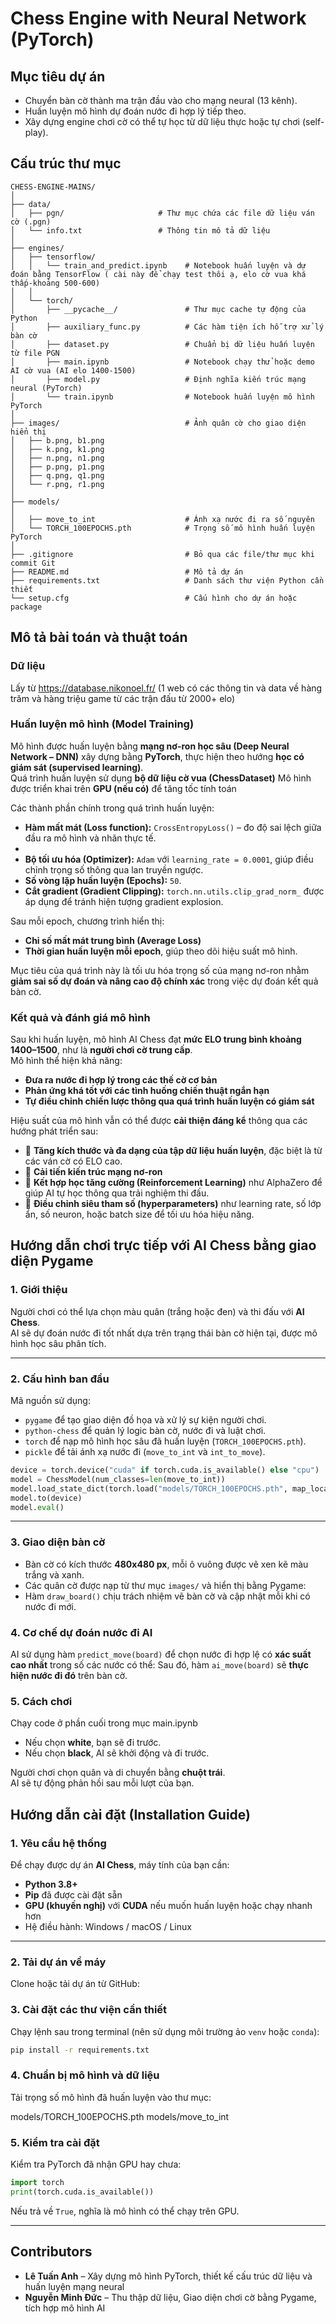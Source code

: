#  Chess Engine with Neural Network (PyTorch)

##  Mục tiêu dự án
- Chuyển bàn cờ thành ma trận đầu vào cho mạng neural (13 kênh).
- Huấn luyện mô hình dự đoán nước đi hợp lý tiếp theo.
- Xây dựng engine chơi cờ có thể tự học từ dữ liệu thực hoặc tự chơi (self-play).

##  Cấu trúc thư mục
```
CHESS-ENGINE-MAINS/
│
├── data/
│   ├── pgn/                     # Thư mục chứa các file dữ liệu ván cờ (.pgn)
│   └── info.txt                 # Thông tin mô tả dữ liệu
│
├── engines/
│   ├── tensorflow/
│   │   └── train_and_predict.ipynb    # Notebook huấn luyện và dự đoán bằng TensorFlow ( cài này để chạy test thôi ạ, elo cờ vua khá thấp-khoảng 500-600)
│   │
│   └── torch/
│       ├── __pycache__/               # Thư mục cache tự động của Python
│       ├── auxiliary_func.py          # Các hàm tiện ích hỗ trợ xử lý bàn cờ
│       ├── dataset.py                 # Chuẩn bị dữ liệu huấn luyện từ file PGN
│       ├── main.ipynb                 # Notebook chạy thử hoặc demo AI cờ vua (AI elo 1400-1500)
│       ├── model.py                   # Định nghĩa kiến trúc mạng neural (PyTorch)
│       └── train.ipynb                # Notebook huấn luyện mô hình PyTorch
│
├── images/                            # Ảnh quân cờ cho giao diện hiển thị
│   ├── b.png, b1.png
│   ├── k.png, k1.png
│   ├── n.png, n1.png
│   ├── p.png, p1.png
│   ├── q.png, q1.png
│   └── r.png, r1.png
│
├── models/
│                 
│   ├── move_to_int                    # Ánh xạ nước đi ra số nguyên
│   └── TORCH_100EPOCHS.pth            # Trọng số mô hình huấn luyện PyTorch
│
├── .gitignore                         # Bỏ qua các file/thư mục khi commit Git
├── README.md                          # Mô tả dự án 
├── requirements.txt                   # Danh sách thư viện Python cần thiết
└── setup.cfg                          # Cấu hình cho dự án hoặc package
```

## Mô tả bài toán và thuật toán

### Dữ liệu
Lấy từ https://database.nikonoel.fr/ (1 web có các thông tin và data về hàng trăm và hàng triệu game từ các trận đấu từ 2000+ elo)

### Huấn luyện mô hình (Model Training)

Mô hình được huấn luyện bằng **mạng nơ-ron học sâu (Deep Neural Network – DNN)** xây dựng bằng **PyTorch**, thực hiện theo hướng **học có giám sát (supervised learning)**.  
Quá trình huấn luyện sử dụng **bộ dữ liệu cờ vua (ChessDataset)**
Mô hình được triển khai trên **GPU (nếu có)** để tăng tốc tính toán

Các thành phần chính trong quá trình huấn luyện:
- **Hàm mất mát (Loss function):** `CrossEntropyLoss()` – đo độ sai lệch giữa đầu ra mô hình và nhãn thực tế.
- 
- **Bộ tối ưu hóa (Optimizer):** `Adam` với `learning_rate = 0.0001`, giúp điều chỉnh trọng số thông qua lan truyền ngược.  
- **Số vòng lặp huấn luyện (Epochs):** `50`.  
- **Cắt gradient (Gradient Clipping):** `torch.nn.utils.clip_grad_norm_` được áp dụng để tránh hiện tượng gradient explosion.

Sau mỗi epoch, chương trình hiển thị:
- **Chỉ số mất mát trung bình (Average Loss)**  
- **Thời gian huấn luyện mỗi epoch**, giúp theo dõi hiệu suất mô hình.

Mục tiêu của quá trình này là tối ưu hóa trọng số của mạng nơ-ron nhằm **giảm sai số dự đoán và nâng cao độ chính xác** trong việc dự đoán kết quả bàn cờ.

### Kết quả và đánh giá mô hình 

Sau khi huấn luyện, mô hình AI Chess đạt **mức ELO trung bình khoảng 1400–1500**, như là **người chơi cờ trung cấp**.  
Mô hình thể hiện khả năng:
- **Đưa ra nước đi hợp lý trong các thế cờ cơ bản**  
- **Phản ứng khá tốt với các tình huống chiến thuật ngắn hạn**  
- **Tự điều chỉnh chiến lược thông qua quá trình huấn luyện có giám sát**

Hiệu suất của mô hình vẫn có thể được **cải thiện đáng kể** thông qua các hướng phát triển sau:
- 🔹 **Tăng kích thước và đa dạng của tập dữ liệu huấn luyện**, đặc biệt là từ các ván cờ có ELO cao.  
- 🔹 **Cải tiến kiến trúc mạng nơ-ron** 
- 🔹 **Kết hợp học tăng cường (Reinforcement Learning)** như AlphaZero để giúp AI tự học thông qua trải nghiệm thi đấu.  
- 🔹 **Điều chỉnh siêu tham số (hyperparameters)** như learning rate, số lớp ẩn, số neuron, hoặc batch size để tối ưu hóa hiệu năng.


## Hướng dẫn chơi trực tiếp với AI Chess bằng giao diện Pygame

### 1. Giới thiệu

Người chơi có thể lựa chọn màu quân (trắng hoặc đen) và thi đấu với **AI Chess**.  
AI sẽ dự đoán nước đi tốt nhất dựa trên trạng thái bàn cờ hiện tại, được mô hình học sâu phân tích.

---

### 2. Cấu hình ban đầu

Mã nguồn sử dụng:
- `pygame` để tạo giao diện đồ họa và xử lý sự kiện người chơi.  
- `python-chess` để quản lý logic bàn cờ, nước đi và luật chơi.  
- `torch` để nạp mô hình học sâu đã huấn luyện (`TORCH_100EPOCHS.pth`).  
- `pickle` để tải ánh xạ nước đi (`move_to_int` và `int_to_move`).  

```python
device = torch.device("cuda" if torch.cuda.is_available() else "cpu")
model = ChessModel(num_classes=len(move_to_int))
model.load_state_dict(torch.load("models/TORCH_100EPOCHS.pth", map_location=device))
model.to(device)
model.eval()
```

---

### 3. Giao diện bàn cờ

- Bàn cờ có kích thước **480x480 px**, mỗi ô vuông được vẽ xen kẽ màu trắng và xanh.  
- Các quân cờ được nạp từ thư mục `images/` và hiển thị bằng Pygame:  
- Hàm `draw_board()` chịu trách nhiệm vẽ bàn cờ và cập nhật mỗi khi có nước đi mới.


### 4. Cơ chế dự đoán nước đi AI

AI sử dụng hàm `predict_move(board)` để chọn nước đi hợp lệ có **xác suất cao nhất** trong số các nước có thể:
Sau đó, hàm `ai_move(board)` sẽ **thực hiện nước đi đó** trên bàn cờ.
### 5. Cách chơi
Chạy code ở phần cuối trong mục main.ipynb
- Nếu chọn **white**, bạn sẽ đi trước.  
- Nếu chọn **black**, AI sẽ khởi động và đi trước.  

Người chơi chọn quân và di chuyển bằng **chuột trái**.  
AI sẽ tự động phản hồi sau mỗi lượt của bạn.

## Hướng dẫn cài đặt (Installation Guide)

### 1. Yêu cầu hệ thống
Để chạy được dự án **AI Chess**, máy tính của bạn cần:

- **Python 3.8+**  
- **Pip** đã được cài đặt sẵn  
- **GPU (khuyến nghị)** với **CUDA** nếu muốn huấn luyện hoặc chạy nhanh hơn  
- Hệ điều hành: Windows / macOS / Linux  

---

### 2. Tải dự án về máy
Clone hoặc tải dự án từ GitHub:

### 3. Cài đặt các thư viện cần thiết
Chạy lệnh sau trong terminal (nên sử dụng môi trường ảo `venv` hoặc `conda`):
```bash
pip install -r requirements.txt
```

### 4. Chuẩn bị mô hình và dữ liệu
Tải trọng số mô hình đã huấn luyện vào thư mục:

models/TORCH_100EPOCHS.pth
models/move_to_int



### 5. Kiểm tra cài đặt
Kiểm tra PyTorch đã nhận GPU hay chưa:

```python
import torch
print(torch.cuda.is_available())
```
Nếu trả về `True`, nghĩa là mô hình có thể chạy trên GPU.
  

---

## Contributors
- **Lê Tuấn Anh** – Xây dựng mô hình PyTorch, thiết kế cấu trúc dữ liệu và huấn luyện mạng neural  
- **Nguyễn Minh Đức** – Thu thập dữ liệu, Giao diện chơi cờ bằng Pygame, tích hợp mô hình AI  









